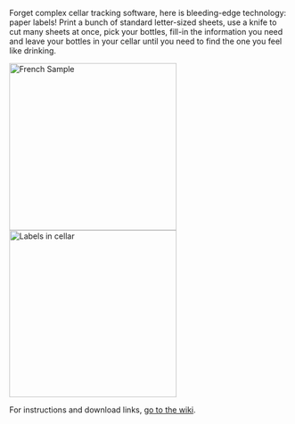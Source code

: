 Forget complex cellar tracking software, here is bleeding-edge technology: paper labels! Print a bunch of standard letter-sized sheets, use a knife to cut many sheets at once, pick your bottles, fill-in the information you need and leave your bottles in your cellar until you need to find the one you feel like drinking.

<img src="/elecnix/printable-cellar/wiki/celier-exemple-1.4.png"  height="300px" alt="French Sample" />
<img src="/elecnix/printable-cellar/wiki/6cellar.jpg" height="300px" alt="Labels in cellar" />

For instructions and download links, <a href="/elecnix/printable-cellar/wiki">go to the wiki</a>.
